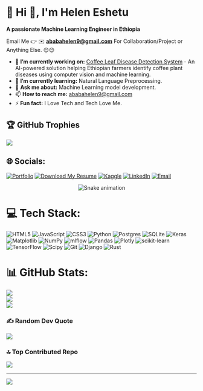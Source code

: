# 💫 Hi 👋, I'm Helen Eshetu
**A passionate Machine Learning Engineer in Ethiopia**

Email Me 👉 ✉️ **ababahelen9@gmail.com** For Collaboration/Project or Anything Else. 😊😊

- 🔭 **I’m currently working on:** [Coffee Leaf Disease Detection System](https://github.com/eshetuhelen/coffee_diseases_detection_system) - An AI-powered solution helping Ethiopian farmers identify coffee plant diseases using computer vision and machine learning.
- 🌱 **I’m currently learning:** Natural Language Preprocessing.
- 💬 **Ask me about:** Machine Learning model development.
- 📫 **How to reach me:** ababahelen9@gmail.com
- ⚡ **Fun fact:** I Love Tech and Tech Love Me.


## 🏆 GitHub Trophies
![](https://github-profile-trophy.vercel.app/?username=eshetuhelen&theme=radical&no-frame=false&no-bg=true&margin-w=4)
## 🌐 Socials:
[![Portfolio](https://img.shields.io/badge/Portfolio-4285F4?logo=google-chrome&logoColor=white)](https://hel-portfolio.netlify.app/)
[![Download My Resume](https://img.shields.io/badge/Download_My_Resume-D14836?logo=adobeacrobatreader&logoColor=white)](https://raw.githubusercontent.com/eshetuhelen/Web_Portfolio/main/helen_eshetu_resume.pdf)
[![Kaggle](https://img.shields.io/badge/Kaggle-20BEFF?logo=kaggle&logoColor=white)](https://www.kaggle.com/helenababa)
[![LinkedIn](https://img.shields.io/badge/LinkedIn-%230077B5.svg?logo=linkedin&logoColor=white)](https://www.linkedin.com/in/helen-eshetu-31157b307/)
[![Email](https://img.shields.io/badge/Email-D14836?logo=gmail&logoColor=white)](mailto:ababahelen9@gmail.com)
<!-- Snake Game Repo View -->

<div align="center">
  <img src="https://profile-readme-generator.com/assets/snake.svg" alt="Snake animation" />
</div>

# 💻 Tech Stack:
![HTML5](https://img.shields.io/badge/html5-%23E34F26.svg?style=for-the-badge&logo=html5&logoColor=white) ![JavaScript](https://img.shields.io/badge/javascript-%23323330.svg?style=for-the-badge&logo=javascript&logoColor=%23F7DF1E) ![CSS3](https://img.shields.io/badge/css3-%231572B6.svg?style=for-the-badge&logo=css3&logoColor=white) ![Python](https://img.shields.io/badge/python-3670A0?style=for-the-badge&logo=python&logoColor=ffdd54) ![Postgres](https://img.shields.io/badge/postgres-%23316192.svg?style=for-the-badge&logo=postgresql&logoColor=white) ![SQLite](https://img.shields.io/badge/sqlite-%2307405e.svg?style=for-the-badge&logo=sqlite&logoColor=white) ![Keras](https://img.shields.io/badge/Keras-%23D00000.svg?style=for-the-badge&logo=Keras&logoColor=white) ![Matplotlib](https://img.shields.io/badge/Matplotlib-%23ffffff.svg?style=for-the-badge&logo=Matplotlib&logoColor=black) ![NumPy](https://img.shields.io/badge/numpy-%23013243.svg?style=for-the-badge&logo=numpy&logoColor=white) ![mlflow](https://img.shields.io/badge/mlflow-%23d9ead3.svg?style=for-the-badge&logo=numpy&logoColor=blue) ![Pandas](https://img.shields.io/badge/pandas-%23150458.svg?style=for-the-badge&logo=pandas&logoColor=white) ![Plotly](https://img.shields.io/badge/Plotly-%233F4F75.svg?style=for-the-badge&logo=plotly&logoColor=white) ![scikit-learn](https://img.shields.io/badge/scikit--learn-%23F7931E.svg?style=for-the-badge&logo=scikit-learn&logoColor=white) ![TensorFlow](https://img.shields.io/badge/TensorFlow-%23FF6F00.svg?style=for-the-badge&logo=TensorFlow&logoColor=white) ![Scipy](https://img.shields.io/badge/SciPy-%230C55A5.svg?style=for-the-badge&logo=scipy&logoColor=%white) ![Git](https://img.shields.io/badge/git-%23F05033.svg?style=for-the-badge&logo=git&logoColor=white) ![Django](https://img.shields.io/badge/django-%23092E20.svg?style=for-the-badge&logo=django&logoColor=white) ![Rust](https://img.shields.io/badge/rust-%23000000.svg?style=for-the-badge&logo=rust&logoColor=white)
# 📊 GitHub Stats:
![](https://github-readme-stats.vercel.app/api?username=eshetuhelen&theme=dark&hide_border=false&include_all_commits=true&count_private=false)<br/>
![](https://nirzak-streak-stats.vercel.app/?user=eshetuhelen&theme=dark&hide_border=false)<br/>
![](https://github-readme-stats.vercel.app/api/top-langs/?username=eshetuhelen&theme=dark&hide_border=false&include_all_commits=true&count_private=false&layout=compact)



### ✍️ Random Dev Quote
![](https://quotes-github-readme.vercel.app/api?type=horizontal&theme=radical)

### 🔝 Top Contributed Repo
![](https://github-contributor-stats.vercel.app/api?username=eshetuhelen&limit=5&theme=dark&combine_all_yearly_contributions=true)

---
[![](https://visitcount.itsvg.in/api?id=eshetuhelen&icon=0&color=0)](https://visitcount.itsvg.in)

<!-- Proudly created with GPRM ( https://gprm.itsvg.in ) -->
